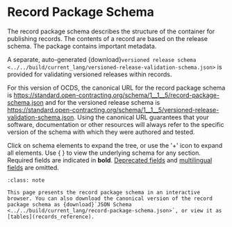 # Record Package Schema

The record package schema describes the structure of the container for publishing records. The contents of a record are based on the release schema. The package contains important metadata.

A separate, auto-generated {download}`versioned release schema <../../build/current_lang/versioned-release-validation-schema.json>` is provided for validating versioned releases within records.

For this version of OCDS, the canonical URL for the record package schema is <https://standard.open-contracting.org/schema/1__1__5/record-package-schema.json> and for the versioned release schema is <https://standard.open-contracting.org/schema/1__1__5/versioned-release-validation-schema.json>. Using the canonical URL guarantees that your software, documentation or other resources will always refer to the specific version of the schema with which they were authored and tested.

Click on schema elements to expand the tree, or use the '+' icon to expand all elements. Use { } to view the underlying schema for any section. Required fields are indicated in **bold**. [Deprecated fields](../governance/deprecation) and [multilingual fields](reference.md#language) are omitted.

```{admonition} Browsing the schema
:class: note

This page presents the record package schema in an interactive browser. You can also download the canonical version of the record package schema as {download}`JSON Schema <../../build/current_lang/record-package-schema.json>`, or view it as [tables](records_reference).
```

<script src="../../_static/docson/public/js/widget.js" data-schema="../../../record-package-schema.json"></script>
